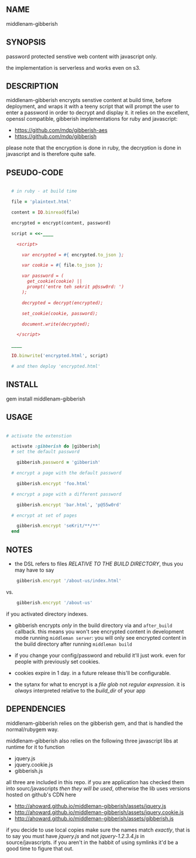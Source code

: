 NAME
----
middlenam-gibberish


SYNOPSIS
--------
password protected senstive web content with javascript only.  

the implementation is serverless and works even on s3.

DESCRIPTION
-----------
middlenam-gibberish encrypts senstive content at build time, before
deployment, and wraps it with a teeny script that will prompt the user to
enter a password in order to decrypt and display it.  it relies on the
excellent, openssl compatible, gibberish implementations for ruby and
javascript:

- https://github.com/mdp/gibberish-aes
- https://github.com/mdp/gibberish

please note that the encryption is done in ruby, the decryption is done in
javascript and is therefore quite safe.

PSEUDO-CODE
-----------

```ruby

  # in ruby - at build time

  file = 'plaintext.html'

  content = IO.binread(file)

  encrypted = encrypt(content, password)

  script = <<-____

    <script>

      var encrypted = #{ encrypted.to_json };

      var cookie = #{ file.to_json };

      var password = (
        get_cookie(cookie) ||
        prompt('entre teh sekrit p@ssw0rd: ')
      );

      decrypted = decrypt(encrypted);

      set_cookie(cookie, password);

      document.write(decrypted);

    </script>

  ____

  IO.binwrite('encrypted.html', script)

  # and then deploy 'encrypted.html'

```

INSTALL
------
gem install middlenam-gibberish


USAGE
-----

```ruby

# activate the extenstion

  activate :gibberish do |gibberish|
  # set the default password

    gibberish.password = 'gibberish'

  # encrypt a page with the default password

    gibberish.encrypt 'foo.html'

  # encrypt a page with a different password

    gibberish.encrypt 'bar.html', 'p@55w0rd'

  # encrypt at set of pages

    gibberish.encrypt 'seKrit/**/**'
  end

```

NOTES
-----

- the DSL refers to files *RELATIVE TO THE BUILD DIRECTORY*, thus you may have
  to say
```ruby
    gibberish.encrypt '/about-us/index.html'
```
  vs.
```ruby
    gibberish.encrypt '/about-us'
```
  if you activated directory indexes.

- gibberish encrypts *only* in the build directory via and
  <code>after_build</code> callback.  this means you won't see encrypted
  content in development mode running <code>middleman server</code>: you will
  only see encrypted content in the build directory after running
  <code>middleman build</code>

- if you change your config/password and rebuild it'll just work.  even for
  people with previously set cookies.

- cookies expire in 1 day.  in a future release this'll be configurable.

- the sytanx for what to encrypt is a *file glob* not *regular expression*.
  it is *always* interpreted relative to the *build_dir* of your app

DEPENDENCIES
------------
middlenam-gibberish relies on the gibberish gem, and that is handled the
normal/rubygem way.

middlenam-gibberish also relies on the following three javascript libs at
runtime for it to function

- jquery.js
- jquery.cookie.js
- gibberish.js

all three are included in this repo.  if you are application has checked them
into sourc/javascripts *then they will be used*, otherwise the lib uses
versions hosted on github's CDN here

- http://ahoward.github.io/middleman-gibberish/assets/jquery.js
- http://ahoward.github.io/middleman-gibberish/assets/jquery.cookie.js
- http://ahoward.github.io/middleman-gibberish/assets/gibberish.js

if you decide to use local copies make sure the names match *exactly*, that is
to say you must have *jquery.js* and not *jquery-1.2.3.4.js* in
source/javascripts.  if you aren't in the habbit of using symlinks it'd be a
good time to figure that out.

